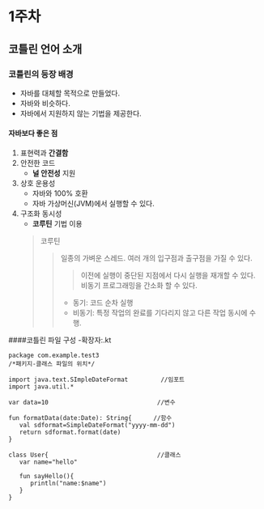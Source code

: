 # 1주차

## 코틀린 언어 소개

### 코틀린의 등장 배경
- 자바를 대체할 목적으로 만들었다.
- 자바와 비슷하다.
- 자바에서 지원하지 않는 기법을 제공한다.

#### 자바보다 좋은 점
1. 표현력과 **간결함**
2. 안전한 코드
   - **널 안전성** 지원
3. 상호 운용성
   - 자바와 100% 호환
   - 자바 가상머신(JVM)에서 실행할 수 있다.
4. 구조화 동시성
   - **코루틴** 기법 이용
   > 코루틴
   > > 일종의 가벼운 스레드.
   > > 여러 개의 입구점과 출구점을 가질 수 있다.
   > > > 이전에 실행이 중단된 지점에서 다시 실행을 재개할 수 있다.
   > > 비동기 프로그래밍을 간소화 할 수 있다.
   > > - 동기: 코드 순차 실행
   > > - 비동기: 특정 작업의 완료를 기다리지 않고 다른 작업 동시에 수행.

####코틀린 파일 구성
-확장자:.kt
```
package com.example.test3
/*패키지-클래스 파일의 위치*/

import java.text.SImpleDateFormat         //임포트
import java.util.*

var data=10                              //변수

fun formatData(date:Date): String{      //함수
   val sdformat=SimpleDateFormat("yyyy-mm-dd")
   return sdformat.format(date)
}

class User{                              //클래스
   var name="hello"

   fun sayHello(){
      println("name:$name")
   }
}
```
